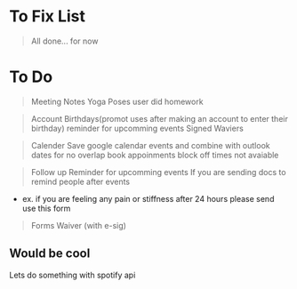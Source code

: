 # To Fix List
>All done... for now

# To Do
>Meeting Notes
Yoga Poses user did 
homework


>Account
Birthdays(promot uses after making an account to enter their birthday)
reminder for upcomming events
Signed Waviers


>Calender
Save google calendar events and combine with outlook dates for no overlap
book appoinments
block off times not avaiable

>Follow up
Reminder for upcomming events
If you are sending docs to remind people after events
- ex. if you are feeling any pain or stiffness after 24 hours please send use this form 

>Forms
Waiver (with e-sig)


## Would be cool
Lets do something with spotify api
